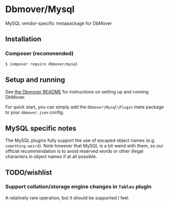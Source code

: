 # Dbmover/Mysql
MySQL vendor-specific metapackage for DbMover

## Installation

### Composer (recommended)
```sh
$ composer require dbmover/mysql
```

## Setup and running
See [the Dbmover README](http://dbmover.monomelodies.nl/core/docs/) for
instructions on setting up and running DbMover.

For quick start, you can simply add the `Dbmover\Mysql\Plugin` meta package
to your `dbmover.json` config.

## MySQL specific notes
The MySQL plugins fully support the use of escaped object names (e.g.
`something-weird`). Note however that MySQL _is_ a bit weird with them, so our
official recommendation is to avoid reserved words or other illegal characters
in object names if at all possible.

## TODO/wishlist

### Support collation/storage engine changes in `Tables` plugin
A relatively rare operation, but it should be supported I feel.

